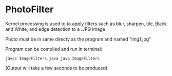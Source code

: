 # PhotoFilter
Kernel processing is used to to apply filters such as  blur, sharpen, tile, Black and White, and edge detection to a .JPG image

Photo must be in same directy as the program and named "img1.jpg"

Program can be compiled and run in terminal:

<code>javac ImageFilters.java
java ImageFilters</code>

(Output will take a few seconds to be produced)

